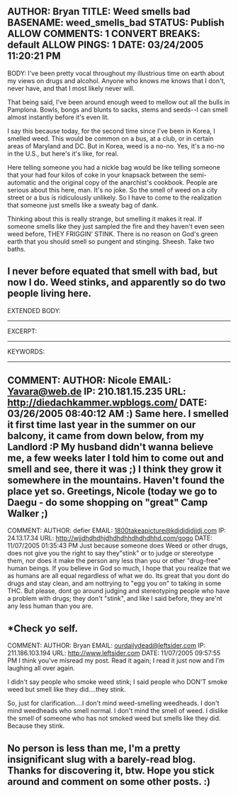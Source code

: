 AUTHOR: Bryan
TITLE: Weed smells bad
BASENAME: weed_smells_bad
STATUS: Publish
ALLOW COMMENTS: 1
CONVERT BREAKS: __default__
ALLOW PINGS: 1
DATE: 03/24/2005 11:20:21 PM
-----
BODY:
I've been pretty vocal throughout my illustrious time on earth about my views on drugs and alcohol. Anyone who knows me knows that I don't, never have, and that I most likely never will.

That being said, I've been around enough weed to mellow out all the bulls in Pamplona. Bowls, bongs and blunts to sacks, stems and seeds--I can smell almost instantly before it's even lit.

I say this because today, for the second time since I've been in Korea, I smelled weed. This would be common on a bus, at a club, or in certain areas of Maryland and DC. But in Korea, weed is a no-no. Yes, it's a no-no in the U.S., but here's it's like, for real.

Here telling someone you had a nickle bag would be like telling someone that your had four kilos of coke in your knapsack between the semi-automatic and the original copy of the anarchist's cookbook. People are serious about this here, man. It's no joke. So the smell of weed on a city street or a bus is ridiculously unlikely. So I have to come to the realization that someone just smells like a sweaty bag of dank.

Thinking about this is really strange, but smelling it makes it real. If someone smells like they just sampled the fire and they haven't even seen weed before, THEY FRIGGIN' STINK. There is no reason on God's green earth that you should smell so pungent and stinging. Sheesh. Take two baths.

I never before equated that smell with bad, but now I do. Weed stinks, and apparently so do two people living here.
-----
EXTENDED BODY:

-----
EXCERPT:

-----
KEYWORDS:

-----

COMMENT:
AUTHOR: Nicole
EMAIL: Yavara@web.de
IP: 210.181.15.235
URL: http://diedachkammer.wpblogs.com/
DATE: 03/26/2005 08:40:12 AM
:)
Same here. I smelled it first time last year in the summer on our balcony, it came from down below, from my Landlord :P
My husband didn't wanna believe me, a few weeks later I told him to come out and smell and see, there it was ;)
I think they grow it somewhere in the mountains. Haven't found the place yet so.
Greetings, Nicole (today we go to Daegu - do some shopping on "great" Camp Walker ;)
-----

COMMENT:
AUTHOR: defier
EMAIL: 1800takeapicture@kdjdjdjdjjdj.com
IP: 24.13.17.34
URL: http://wjjdhdhdhjdhdhdhhdhdhdhhd.com/gogo
DATE: 11/07/2005 01:35:43 PM
Just because someone does Weed or other drugs, does not give you the right to say they"stink" or to judge or stereotype them, nor does it make the person any less than you or other "drug-free" human beings.  If you believe in God so much, I hope that you realize that we as humans are all equal regardless of what we do.  Its great that you dont do drugs and stay clean, and am nottrying to "egg you on" to taking in some THC.  But please, dont go around judging and stereotyping people who have a problem with drugs; they don't "stink", and like I said before, they are'nt any less human than you are.

*Check yo self.
-----

COMMENT:
AUTHOR: Bryan
EMAIL: ourdailydead@leftsider.com
IP: 211.186.103.194
URL: http://www.leftsider.com
DATE: 11/07/2005 09:57:55 PM
I think you've misread my post. Read it again; I read it just now and I'm laughing  all over again.

I didn't say people who smoke weed stink; I said people who DON'T smoke weed but smell like they did....they stink.

So, just for clarification....I don't mind weed-smelling weedheads. I don't mind weedheads who smell normal. I don't mind the smell of weed. I dislike the smell of someone who has not smoked weed but smells like they did. Because they stink.

No person is less than me, I'm a pretty insignificant slug with a barely-read blog. Thanks for discovering it, btw. Hope you stick around and comment on some other posts. :)
-----


